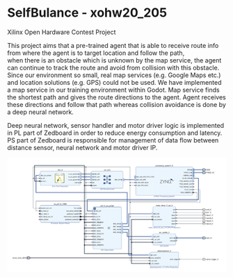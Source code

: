 # SelfBulance - xohw20_205
Xilinx Open Hardware Contest Project

This project aims that a pre-trained agent that is able to receive route info from where the agent is to target location and follow the path,  
when there is an obstacle which is unknown by the map service, the agent can continue to track the route and avoid from collision with this obstacle.
Since our environment so small, real map services (e.g. Google Maps etc.) and location solutions (e.g. GPS) could not be used.
We have implemented a map service in our training environment within Godot. Map service finds the shortest path and gives the route directions to the agent.
Agent receives these directions and follow that path whereas collision avoidance is done by a deep neural network.

Deep neural network, sensor handler and motor driver logic is implemented in PL part of Zedboard in order to reduce energy consumption and latency.
PS part of Zedboard is responsible for management of data flow between distance sensor, neural network and motor driver IP.

![Block Diagram](/block_design.png)
